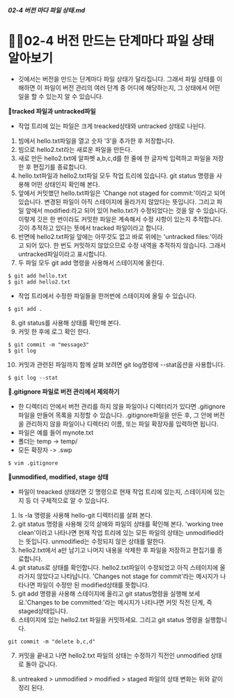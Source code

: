 ***02-4 버전 마다 파일 상태.md***
# 🏄‍♂️02-4 버전 만드는 단계마다 파일 상태 알아보기
- 깃에서는 버전을 만드는 단계마다 파일 상태가 달라집니다. 그래서 파일 상태를 이해하면 이 파일이 버전 관리의 여러 단계 중 어디에 해당하는지, 그 상태에서 어떤 일을 할 수 있는지 알 수 있습니다.

**🔎tracked 파일과 untracked파일**
- 작업 트리에 있는 파일은 크게 treacked상태와 untracked 상태로 나뉜다.

1. 빔에서 hello.txt파일을 열고 숫자 '3'을 추가한 후 저장합니다.
2. 빔으로 hello2.txt라는 새로운 파일을 만든다.
3. 새로 만든 hello2.txt에 알파벳 a,b,c,d를 한 줄에 한 글자씩 입력하고 파일을 저장한 후 편집기를 종료합니다.
4. hello.txt파일과 hello2.txt파일 모두 작업 트리에 있습니다. git status 명령을 사용해 어떤 상태인지 확인해 본다.
5. 앞에서 커밋했던 hello.txt파일은 'Change not staged for commit:'이라고 되어 있습니다. 변경된 파일이 아직 스테이지에 올라가지 않았다는 뜻입니다. 그리고 파일 앞에서 modified:라고 되어 있어 hello.txt가 수정되었다는 것을 알 수 있습니다. 이렇게 깃은 한 번이라도 커밋한 파일은 계속해서 수정 사항이 있는지 추적합니다. 깃이 추적하고 있다는 뜻에서 tracked 파일이라고 합니다.
6. 반면에 hello2.txt파일 앞에는 아무것도 없고 바로 위에는 'untracked files:'이라고 되어 있다. 한 번도 커밋하지 않았으므로 수정 내역을 추적하지 않습니다. 그래서 untracked파일이라고 표시합니다.
7. 두 파일 모두 git add 명령을 사용해서 스테이지에 올린다.
```
$ git add hello.txt
$ git add hello2.txt
```
- 작업 트리에서 수정한 파일들을 한꺼번에 스테이지에 올릴 수 있습니다.
```
$ git add .
```
8. git status를 사용해 상태를 확인해 본다.
9. 커밋 한 후에 로그 확인 한다.
```
$ git commit -m "message3"
$ git log
```
10. 커밋과 관련된 파일까지 함께 살펴 보려면 git log명령에 --stat옵션을 사용합니다.
```
$ git log --stat
```
**🔎.gitignore 파일로 버전 관리에서 제외하기**
- 한 디렉터리 안에서 버전 관리를 하지 않을 파일이나 디렉터리가 있다면 .gitignore 파일을 만들어 목록을 지정할 수 있습니다. .gitignore파일을 만든 후, 그 안에 버전을 관리하지 않을 파일이나 디렉터리 이름, 또는 파일 확장자를 입력하면 됩니다.
- 파일은 예를 들어 mynote.txt
- 폴더는 temp -> temp/
- 모든 확장자 -> .swp
```
$ vim .gitignore
```
**🔎unmodified, modified, stage 상태**
- 파일이 treacked 상태라면 깃 명령으로 현재 작업 트리에 있는지, 스테이지에 있는지 등 더 구체적으로 알 수 있습니다.

1. ls -la 명령을 사용해 hello-git 디렉터리를 살펴 본다.
2. git status 명령을 사용해 깃의 샅애와 파일의 상태를 확인해 본다. 'working tree clean'이라고 나타나면 현재 작업 트리에 있는 모든 파일의 상태는 unmodified라는 뜻입니다. unmodified는 수정되지 않은 상태를 말한다.
3. hello2.txt에서 a만 남기고 나머지 내용을 삭제한 후 파일을 저장하고 편집기를 종료합니다.
4. git status로 상태를 확인합니다. hello2.txt파일이 수정되었고 아직 스테이지에 올라가지 않았다고 나타납니다. 'Changes not stage for commit'라는 메시지가 나타나면 파일이 수정만 된 modified상태를 뜻합니다.
5. git add 명령을 사용해 스테이지에 올리고 git status명령을 실행해 보세요.'Changes to be committed:'라는 메시지가 나타나면 커밋 직전 단계, 즉 staged상태입니다.
6. 스테이지에 있는 hello2.txt 파일을 커밋하세요. 그리고 git status 명령을 실행합니다.
```
git commit -m "delete b,c,d"
```
7. 커밋을 끝내고 나면 hello2.txt 파일의 상태는 수정하기 직전인 unmodified 상태로 돌아 갑니다.

8. untreaked > unmodified > modified > staged 파일의 상태 변화는 위와 같이 정리 된다.
